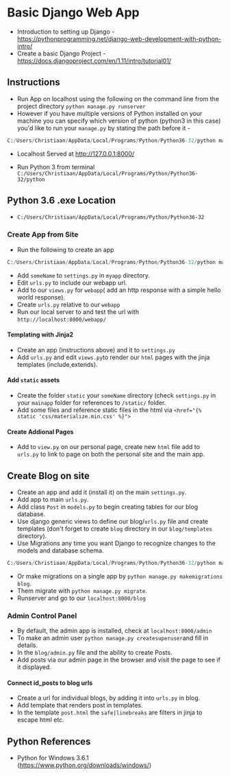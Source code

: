 # Basic Django Web App

* Introduction to setting up Django - https://pythonprogramming.net/django-web-development-with-python-intro/
* Create a basic Django Project - https://docs.djangoproject.com/en/1.11/intro/tutorial01/

## Instructions
* Run App on localhost using the following on the command line from the project directory `python manage.py runserver`
* However if you have multiple versions of Python installed on your machine you can specify which version of python (python3 in this case) you'd like to run your `manage.py` by stating the path before it - 
```python
C:/Users/Christiaan/AppData/Local/Programs/Python/Python36-32/python manage.py runserver
```

* Localhost Served at http://127.0.0.1:8000/

* Run Python 3 from terminal `C:/Users/Christiaan/AppData/Local/Programs/Python/Python36-32/python`

## Python 3.6 .exe Location
* `C:/Users/Christiaan/AppData/Local/Programs/Python/Python36-32`

### Create App from Site 
* Run the following to create an app 
```python
C:/Users/Christiaan/AppData/Local/Programs/Python/Python36-32/python manage.py startapp someName
```
* Add `someName` to `settings.py` in `myapp` directory.
* Edit `urls.py` to include our webapp url.
* Add to our `views.py` for `webapp`( add an http response with a simple hello world response).
* Create `urls.py` relative to our `webapp`
* Run our local server to and test the url with `http://localhost:8000/webapp/`

#### Templating with Jinja2
* Create an app (instructions above) and it to `settings.py`
* Add `urls.py` and edit `views.py`to render our `html` pages with the jinja templates  (include,extends).

#### Add `static` assets
* Create the folder `static` your `someName` directory (check `settings.py` in your `mainapp` folder for references to `/static/` folder.
* Add some files and reference static files in the html via  `<href="{% static 'css/materialize.min.css' %}">`

#### Create Addional Pages 
* Add to `view.py` on our personal page, create new `html` file add to `urls.py` to link to page on both the personal site and the main app.

## Create Blog on site
* Create an app and add it (install it) on the main `settings.py`.
* Add app to main `urls.py`.
* Add class `Post` in `models.py` to begin creating tables for our blog database.
* Use django generic views to define our blog/`urls.py` file and create templates (don't forget to create `blog` directory in our `blog/templates` directory).
* Use Migrations any time you want Django to recognize changes to the models and database schema. 
```python
C:/Users/Christiaan/AppData/Local/Programs/Python/Python36-32/python manage.py makemigrations
```
* Or make migrations on a single app by `python manage.py makemigrations blog`.
* Them migrate with `python manage.py migrate`.
* Runserver and go to our `localhost:8000/blog`

### Admin Control Panel
* By default, the admin app is installed, check at `localhost:8000/admin`
* To make an admin user `python manage.py createsuperuser`and fill in details.
* In the `blog/admin.py` file and the ability to create Posts.
* Add posts via our admin page in the browser and visit the page to see if it displayed.

#### Connect id_posts to blog urls
* Create a url for individual blogs, by adding it into `urls.py` in blog.
* Add template that renders post in templates.
* In the template `post.html` the `safe|linebreaks` are filters in jinja to escape html etc.

## Python References
* Python for Windows 3.6.1 (https://www.python.org/downloads/windows/)
